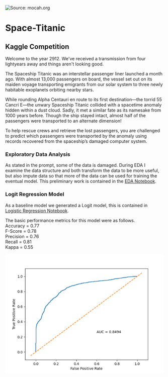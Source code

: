![Source: mocah.org](3004108-4346x2927-sci-fi-spaceship.jpg)
 # Space-Titanic
## Kaggle Competition

Welcome to the year 2912. We've received a transmission from four lightyears away and things aren't looking good.

The Spaceship Titanic was an interstellar passenger liner launched a month ago. With almost 13,000 passengers on board, the vessel set out on its maiden voyage transporting emigrants from our solar system to three newly habitable exoplanets orbiting nearby stars.

While rounding Alpha Centauri en route to its first destination—the torrid 55 Cancri E—the unwary Spaceship Titanic collided with a spacetime anomaly hidden within a dust cloud. Sadly, it met a similar fate as its namesake from 1000 years before. Though the ship stayed intact, almost half of the passengers were transported to an alternate dimension!

To help rescue crews and retrieve the lost passengers, you are challenged to predict which passengers were transported by the anomaly using records recovered from the spaceship’s damaged computer system.

### Exploratory Data Analysis
As stated in the prompt, some of the data is damaged. During EDA I examine the data structure and both transform the data to be more useful, but also impute data so that more of the data can be used for training the eventual model.  This preliminary work is contained in the [EDA Notebook](https://github.com/WestlakeData/Space-Titanic/blob/main/EDA.ipynb).

### Logit Regression Model
As a baseline model we generated a Logit model, this is contained in [Logistic Regression Notebook](https://github.com/WestlakeData/Space-Titanic/blob/main/Logit%20Modelling.ipynb).

The basic performance metrics for this model were as follows.  
Accuracy =   0.77  
F-Score =    0.78  
Precision =  0.76  
Recall =     0.81  
Kappa =      0.55  
  
![Source: ROC_AUC Curve](logit_roc_auc.png)  

